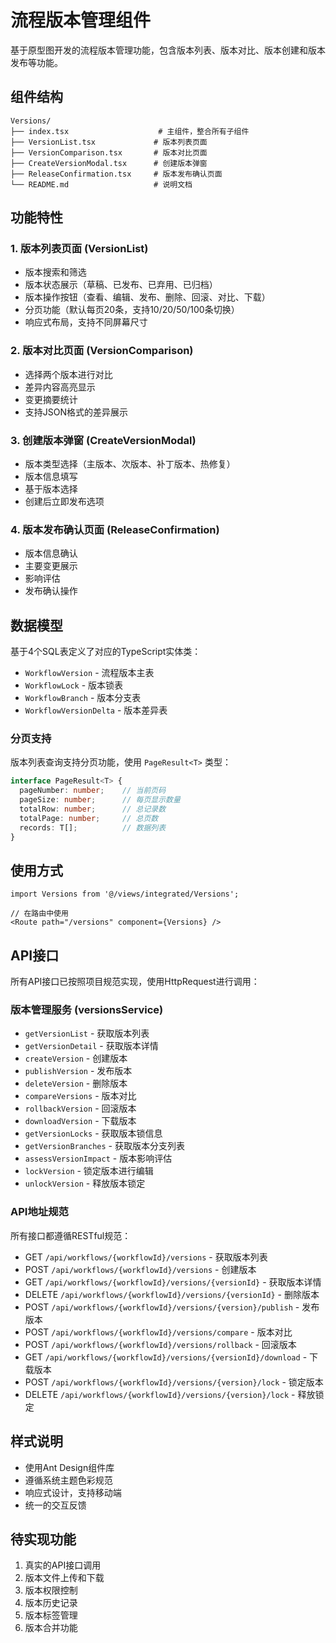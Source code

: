 # 流程版本管理组件

基于原型图开发的流程版本管理功能，包含版本列表、版本对比、版本创建和版本发布等功能。

## 组件结构

```
Versions/
├── index.tsx                    # 主组件，整合所有子组件
├── VersionList.tsx             # 版本列表页面
├── VersionComparison.tsx       # 版本对比页面
├── CreateVersionModal.tsx      # 创建版本弹窗
├── ReleaseConfirmation.tsx     # 版本发布确认页面
└── README.md                   # 说明文档
```

## 功能特性

### 1. 版本列表页面 (VersionList)
- 版本搜索和筛选
- 版本状态展示（草稿、已发布、已弃用、已归档）
- 版本操作按钮（查看、编辑、发布、删除、回滚、对比、下载）
- 分页功能（默认每页20条，支持10/20/50/100条切换）
- 响应式布局，支持不同屏幕尺寸

### 2. 版本对比页面 (VersionComparison)
- 选择两个版本进行对比
- 差异内容高亮显示
- 变更摘要统计
- 支持JSON格式的差异展示

### 3. 创建版本弹窗 (CreateVersionModal)
- 版本类型选择（主版本、次版本、补丁版本、热修复）
- 版本信息填写
- 基于版本选择
- 创建后立即发布选项

### 4. 版本发布确认页面 (ReleaseConfirmation)
- 版本信息确认
- 主要变更展示
- 影响评估
- 发布确认操作

## 数据模型

基于4个SQL表定义了对应的TypeScript实体类：

- `WorkflowVersion` - 流程版本主表
- `WorkflowLock` - 版本锁表
- `WorkflowBranch` - 版本分支表
- `WorkflowVersionDelta` - 版本差异表

### 分页支持

版本列表查询支持分页功能，使用 `PageResult<T>` 类型：

```typescript
interface PageResult<T> {
  pageNumber: number;    // 当前页码
  pageSize: number;      // 每页显示数量
  totalRow: number;      // 总记录数
  totalPage: number;     // 总页数
  records: T[];          // 数据列表
}
```

## 使用方式

```tsx
import Versions from '@/views/integrated/Versions';

// 在路由中使用
<Route path="/versions" component={Versions} />
```

## API接口

所有API接口已按照项目规范实现，使用HttpRequest进行调用：

### 版本管理服务 (versionsService)
- `getVersionList` - 获取版本列表
- `getVersionDetail` - 获取版本详情
- `createVersion` - 创建版本
- `publishVersion` - 发布版本
- `deleteVersion` - 删除版本
- `compareVersions` - 版本对比
- `rollbackVersion` - 回滚版本
- `downloadVersion` - 下载版本
- `getVersionLocks` - 获取版本锁信息
- `getVersionBranches` - 获取版本分支列表
- `assessVersionImpact` - 版本影响评估
- `lockVersion` - 锁定版本进行编辑
- `unlockVersion` - 释放版本锁定

### API地址规范
所有接口都遵循RESTful规范：
- GET `/api/workflows/{workflowId}/versions` - 获取版本列表
- POST `/api/workflows/{workflowId}/versions` - 创建版本
- GET `/api/workflows/{workflowId}/versions/{versionId}` - 获取版本详情
- DELETE `/api/workflows/{workflowId}/versions/{versionId}` - 删除版本
- POST `/api/workflows/{workflowId}/versions/{version}/publish` - 发布版本
- POST `/api/workflows/{workflowId}/versions/compare` - 版本对比
- POST `/api/workflows/{workflowId}/versions/rollback` - 回滚版本
- GET `/api/workflows/{workflowId}/versions/{versionId}/download` - 下载版本
- POST `/api/workflows/{workflowId}/versions/{version}/lock` - 锁定版本
- DELETE `/api/workflows/{workflowId}/versions/{version}/lock` - 释放锁定

## 样式说明

- 使用Ant Design组件库
- 遵循系统主题色彩规范
- 响应式设计，支持移动端
- 统一的交互反馈

## 待实现功能

1. 真实的API接口调用
2. 版本文件上传和下载
3. 版本权限控制
4. 版本历史记录
5. 版本标签管理
6. 版本合并功能
